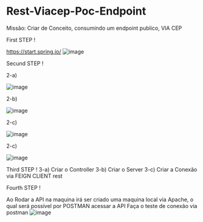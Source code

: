 # Rest-Viacep-Poc-Endpoint

Missão: Criar de Conceito, consumindo um endpoint publico, VIA CEP

First STEP !

https://start.spring.io/
![image](https://github.com/mrsitech/Rest-Viacep-Poc-Endpoint/assets/69021207/f9c2093f-d7b2-4032-a226-c1c44b6f3bd4)


Secund STEP !

2-a)

![image](https://github.com/mrsitech/Rest-Viacep-Poc-Endpoint/assets/69021207/2396f598-171b-4744-94c8-93229b30c1bb)

2-b)

![image](https://github.com/mrsitech/Rest-Viacep-Poc-Endpoint/assets/69021207/63140a96-bd91-4220-9e87-df61947c92e9)

2-c)

![image](https://github.com/mrsitech/Rest-Viacep-Poc-Endpoint/assets/69021207/e92b4fb3-ee09-4de3-bc78-50b3c0c934a6)

2-c)

![image](https://github.com/mrsitech/Rest-Viacep-Poc-Endpoint/assets/69021207/22194ca0-063c-4f84-8a0a-4ac63f61fcc1)


Third STEP !
3-a) Criar o Controller
3-b) Criar o Server
3-c) Criar a Conexão via FEIGN CLIENT rest


Fourth STEP !

Ao Rodar a API na maquina irá ser criado uma maquina local via Apache, o qual será possível por POSTMAN acessar a API
Faça o teste de conexão via postman
![image](https://github.com/mrsitech/Rest-Viacep-Poc-Endpoint/assets/69021207/9705578c-63d6-4d19-b3a7-45c81ea17d97)
